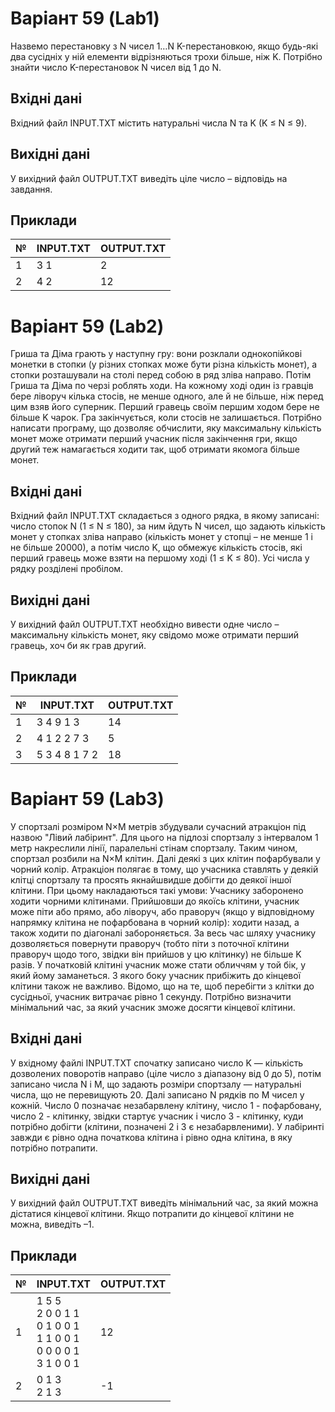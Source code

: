 # Варіант 59 (Lab1)
Назвемо перестановку з N чисел 1…N K-перестановкою, якщо будь-які два сусідніх у ній елементи відрізняються трохи більше, ніж K.
Потрібно знайти число K-перестановок N чисел від 1 до N.
## Вхідні дані
Вхідний файл INPUT.TXT містить натуральні числа N та K (K ≤ N ≤ 9).
## Вихідні дані
У вихідний файл OUTPUT.TXT виведіть ціле число – відповідь на завдання.
## Приклади
| №  | INPUT.TXT        | OUTPUT.TXT  |
|----|------------------|-------------|	
| 1  | 3  1 | 2     |
| 2  | 4  2 | 12    |



# Варіант 59 (Lab2)
Гриша та Діма грають у наступну гру: вони розклали однокопійкові монетки в стопки (у різних стопках може бути різна кількість монет), а стопки розташували на столі перед собою в ряд зліва направо. Потім Гриша та Діма по черзі роблять ходи. На кожному ході один із гравців бере ліворуч кілька стосів, не менше одного, але й не більше, ніж перед цим взяв його суперник. Перший гравець своїм першим ходом бере не більше K чарок. Гра закінчується, коли стосів не залишається.
Потрібно написати програму, що дозволяє обчислити, яку максимальну кількість монет може отримати перший учасник після закінчення гри, якщо другий теж намагається ходити так, щоб отримати якомога більше монет.
## Вхідні дані
Вхідний файл INPUT.TXT складається з одного рядка, в якому записані: число стопок N (1 ≤ N ≤ 180), за ним йдуть N чисел, що задають кількість монет у стопках зліва направо (кількість монет у стопці – не менше 1 і не більше 20000), а потім число K, що обмежує кількість стосів, які перший гравець може взяти на першому ході (1 ≤ K ≤ 80). Усі числа у рядку розділені пробілом.
## Вихідні дані
У вихідний файл OUTPUT.TXT необхідно вивести одне число – максимальну кількість монет, яку свідомо може отримати перший гравець, хоч би як грав другий.
## Приклади
| №  | INPUT.TXT        | OUTPUT.TXT  |
|----|------------------|-------------|	
| 1  |	3   4 9 1   3	| 14     |
| 2  |	4   1 2 2 7   3	| 5     |
| 3  |	5   3 4 8 1 7   2	| 18     |

# Варіант 59 (Lab3)
У спортзалі розміром N×M метрів збудували сучасний атракціон під назвою "Лівий лабіринт". Для цього на підлозі спортзалу з інтервалом 1 метр накреслили лінії, паралельні стінам спортзалу. Таким чином, спортзал розбили на N×M клітин. Далі деякі з цих клітин пофарбували у чорний колір. Атракціон полягає в тому, що учасника ставлять у деякій клітці спортзалу та просять якнайшвидше добігти до деякої іншої клітини. При цьому накладаються такі умови:
Учаснику заборонено ходити чорними клітинами.
Прийшовши до якоїсь клітини, учасник може піти або прямо, або ліворуч, або праворуч (якщо у відповідному напрямку клітина не пофарбована в чорний колір): ходити назад, а також ходити по діагоналі забороняється.
За весь час шляху учаснику дозволяється повернути праворуч (тобто піти з поточної клітини праворуч щодо того, звідки він прийшов у цю клітинку) не більше K разів.
У початковій клітині учасник може стати обличчям у той бік, у який йому заманеться. З якого боку учасник прибіжить до кінцевої клітини також не важливо.
Відомо, що на те, щоб перебігти з клітки до сусідньої, учасник витрачає рівно 1 секунду. Потрібно визначити мінімальний час, за який учасник зможе досягти кінцевої клітини.
## Вхідні дані
У вхідному файлі INPUT.TXT спочатку записано число K — кількість дозволених поворотів направо (ціле число з діапазону від 0 до 5), потім записано числа N і M, що задають розміри спортзалу — натуральні числа, що не перевищують 20. Далі записано N рядків по M чисел у кожній. Число 0 позначає незабарвлену клітину, число 1 - пофарбовану, число 2 - клітинку, звідки стартує учасник і число 3 - клітинку, куди потрібно добігти (клітини, позначені 2 і 3 є незабарвленими). У лабіринті завжди є рівно одна початкова клітина і рівно одна клітина, в яку потрібно потрапити.
## Вихідні дані
У вихідний файл OUTPUT.TXT виведіть мінімальний час, за який можна дістатися кінцевої клітини. Якщо потрапити до кінцевої клітини не можна, виведіть –1.
## Приклади
| №  | INPUT.TXT        | OUTPUT.TXT  |
|----|------------------|-------------|	
| 1  |	1 5 5   <br>2 0 0 1 1   <br>0 1 0 0 1   <br>1 1 0 0 1 <br>0 0 0 0 1 <br>3 1 0 0 1 | 12     |      
| 2  |	0 1 3 <br>2 1 3 | -1     |
        	
